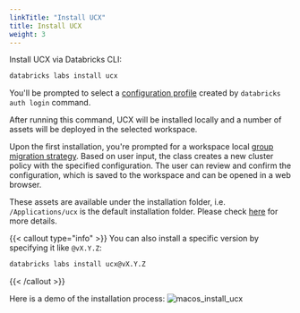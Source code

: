 ```yaml
---
linkTitle: "Install UCX"
title: Install UCX
weight: 3
---
```



Install UCX via Databricks CLI:

```bash
databricks labs install ucx
```

You'll be prompted to select a [configuration profile](https://docs.databricks.com/en/dev-tools/auth.html#databricks-client-unified-authentication) created by `databricks auth login` command.

After running this command, UCX will be installed locally and a number of assets will be deployed in the selected workspace.

Upon the first installation, you're prompted for a workspace local [group migration strategy](docs/group_name_conflict.md).
Based on user input, the class creates a new cluster policy with the specified configuration. The user can review and confirm the configuration, which is saved to the workspace and can be opened in a web browser.

These assets are available under the installation folder, i.e. `/Applications/ucx` is the default installation folder. Please check [here](#advanced-force-install-over-existing-ucx) for more details.

{{< callout type="info" >}}
You can also install a specific version by specifying it like `@vX.Y.Z`:
```bash
databricks labs install ucx@vX.Y.Z
```
{{< /callout >}}

Here is a demo of the installation process:
![macos_install_ucx](/images/macos_2_databrickslabsmac_installucx.gif)


